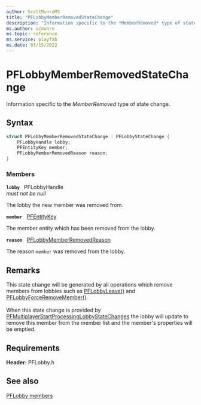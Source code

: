 ```yaml
---
author: ScottMunroMS
title: "PFLobbyMemberRemovedStateChange"
description: "Information specific to the *MemberRemoved* type of state change."
ms.author: scmunro
ms.topic: reference
ms.service: playfab
ms.date: 03/15/2022
---
```


# PFLobbyMemberRemovedStateChange  

Information specific to the *MemberRemoved* type of state change.  

## Syntax  
  
```cpp
struct PFLobbyMemberRemovedStateChange : PFLobbyStateChange {  
    PFLobbyHandle lobby;  
    PFEntityKey member;  
    PFLobbyMemberRemovedReason reason;  
}  
```
  
### Members  
  
**`lobby`** &nbsp; PFLobbyHandle  
*must not be null*  
  
The lobby the new member was removed from.
  
**`member`** &nbsp; [PFEntityKey](../../pfmultiplayer/pfentitykey_clientsdk.md)  
  
The member entity which has been removed from the lobby.
  
**`reason`** &nbsp; [PFLobbyMemberRemovedReason](../enums/pflobbymemberremovedreason.md)  
  
The reason ```member``` was removed from the lobby.
  
## Remarks  
  
This state change will be generated by all operations which remove members from lobbies such as [PFLobbyLeave()](../functions/pflobbyleave.md) and [PFLobbyForceRemoveMember()](../functions/pflobbyforceremovemember.md). <br /><br /> When this state change is provided by [PFMultiplayerStartProcessingLobbyStateChanges](../functions/pfmultiplayerstartprocessinglobbystatechanges.md) the lobby will update to remove this member from the member list and the member's properties will be emptied.
  
## Requirements  
  
**Header:** PFLobby.h
  
## See also  
[PFLobby members](../pflobby_members.md)  

  
  
